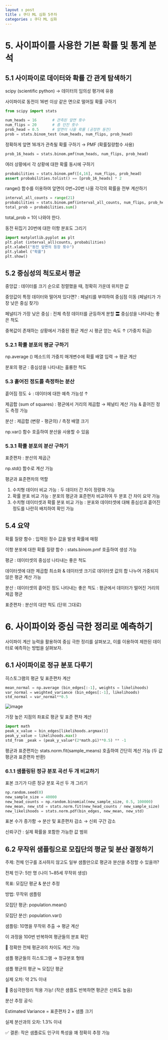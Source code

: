 ```yaml
---
layout : post
title : 쿠다 ML 심화 5주차
categories : 쿠다 ML 심화
---
```

# 5. 사이파이를 사용한 기본 확률 및 통계 분석

## 5.1 사이파이로 데이터와 확률 간 관계 탐색하기
scipy (scientific python) → 데이터의 임의성 평가에 유용

사이파이로 동전이 16번 이상 같은 면으로 떨어질 확률 구하기
```python
from scipy import stats

num_heads = 16       # 관측된 앞면 횟수
num_flips = 20       # 총 던진 횟수
prob_head = 0.5      # 앞면이 나올 확률 (공정한 동전)
prob = stats.binom_test (num_heads, num_flips, prob_head)
```
정확하게 앞면 16개가 관측될 확률 구하기 → PMF (확률질량함수 사용)
```python
prob_16_heads = stats.binom.pmf(num_heads, num_flips, prob_head)
```
여러 상황에서 각 상황에 대한 확률 동시에 구하기
```python
probabilities = stats.binom.pmf([4,16], num_flips, prob_head)
assert probabilities.tolist() == [prob_16_heads] * 2
```
range() 함수를 이용하여 앞면이 0번~20번 나올 각각의 확률을 전부 계산하기
```python
interval_all_counts = range(21)
probabilities = stats.binom.pmf(interval_all_counts, num_flips, prob_head)
total_prob = probabilities.sum()
```
total_prob = 1이 나와야 한다.

동전 뒤집기 20번에 대한 이항 분포도 그리기
```python
import matplotlib.pyplot as plt
plt.plot (interval_all)counts, probabilities)
plt.xlabel("동전 앞면의 등장 횟수")
plt.ylabel ("확률")
plt.show()
```
## 5.2 중심성의 척도로서 평균
중앙값 : 데이터를 크기 순으로 정렬했을 때, 정확히 가운데 위치한 값

중앙값이 특정 데이터와 떨어져 있다면? : 페널티를 부여하여 중심점 이동 (페널티가 가장 낮은 중심 찾기)

페널티가 가장 낮은 중심 : 전체 측정 데이터를 균등하게 분할 〓 중심성을 나타내는 좋은 척도

중복값이 존재하는 상황에서 가중된 평균 계산 시 평균 얻는 속도 ↑ (가중치 취급)

### 5.2.1 확률 분포의 평균 구하기
np.average () 메소드의 가중치 매개변수에 확률 배열 입력 → 평균 계산

분포의 평균 : 중심성을 나타내는 훌륭한 척도

### 5.3 흩어진 정도를 측정하는 분산
흩어짐 정도 ↓ : 데이터에 대한 예측 가능성 ↑

제곱합 (sum of squares) : 평균에서 거리의 제곱합 → 페널티 계산 가능 & 흩어진 정도 측정 가능

분산 : 제곱합 (변량 - 평균의) / 측정 배열 크기

np.var() 함수 호출하여 분산을 사용할 수 있음

### 5.3.1 확률 분포의 분산 구하기
표준편차 : 분산의 제곱근

np.std() 함수로 계산 가능

평균과 표준편차의 역할
1. 수치형 데이터 비교 가능 : 두 데이터 간 차이 정량화 가능
2. 확률 분포 비교 가능 : 분포의 평균과 표준편차 비교하여 두 분포 간 차이 요약 가능
3. 수치형 데이터셋과 확률 분포 비교 가능 : 분포와 데이터셋에 대해 중심성과 흩어진 정도를 나란히 배치하여 확인 가능

## 5.4 요약
확률 질량 함수 : 입력된 정수 값을 발생 확률에 매핑

이항 분포에 대한 확률 질량 함수 : stats.binom.pmf 호출하여 생성 가능

평균 : 데이터셋의 중심성 나타내는 좋은 척도

데이터셋에 대한 제곱합 최소화 & 데이터셋 크기로 데이터셋 값의 합 나누어 가중되지 않은 평균 계산 가능

분산 : 데이터셋의 흩어진 정도 나타내는 좋은 척도 : 평균에서 데이터가 떨어진 거리의 제곱 평균

표준편차 : 분산의 대안 척도 (단위 그대로)

# 6. 사이파이와 중심 극한 정리로 예측하기
사이파이 계산 능력을 활용하여 중심 극한 정리를 살펴보고, 이를 이용하여 제한된 데이터로 예측하는 방법을 살펴보자.
## 6.1 사이파이로 정규 분포 다루기
히스토그램의 평균 및 표준편차 계산
```python
mean_normal = np.average (bin_edges[:-1], weights = likelihoods)
var_normal = weighted_variance (bin_edges[:-1], likelihoods)
std_normal = var_normal**0.5
```
![image](https://github.com/user-attachments/assets/16b16558-dc30-44ec-869e-cbec09b1f7b9)

가장 높은 지점의 좌표로 평균 및 표준 편차 계산
```python
import math
peak_x_value = bin_edges[likelihoods.argmax()]
peak_y_value = likelihoods.max()
std_from _peak = (peak_y_value*(2*math.pi)**0.5) ** -1
```
평균과 표준편차는 stats.norm.fit(sample_means) 호출하여 간단히 계산 가능 (두 값 평균과 표준편차 반환)

### 6.1.1 샘플링된 정규 분포 곡선 두 개 비교하기
표본 크기가 다른 정규 분포 곡선 두 개 그리기
```python
np.random.seed(0)
new_sample_size = 40000
new_head_counts = np.random.binomial(new_sample_size, 0.5, 100000)
new_mean, new_std = stats.norm.fit(new_head_counts / new_sample_size)
new_likelihoods = stats.norm.pdf(bin_edges, new_mean, new_std)
```
표본 수가 증가함 → 분산 및 표준편차 감소 → 신뢰 구간 감소

신뢰구간 : 실제 확률을 포함한 가능한 값 범위

## 6.2 무작위 샘플링으로 모집단의 평균 및 분산 결정하기
주제: 전체 인구를 조사하지 않고도 일부 샘플만으로 평균과 분산을 추정할 수 있을까?

전체 인구: 5만 명 (나이 1~85세 무작위 생성)

목표: 모집단 평균 & 분산 추정

방법: 무작위 샘플링

모집단 평균: population.mean()

모집단 분산: population.var()

샘플링: 10명을 무작위 추출 → 평균 계산

이 과정을 100번 반복하여 평균들의 분포 확인

📌 정확한 전체 평균과의 차이도 계산 가능

샘플 평균들의 히스토그램 → 정규분포 형태

샘플 평균의 평균 ≒ 모집단 평균

실제 오차: 약 2% 이내

📌 중심극한정리 적용 가능!
(작은 샘플도 반복하면 평균은 신뢰도 높음)

분산 추정 공식:

Estimated Variance = 표준편차 2 × 샘플 크기

실제 분산과의 오차: 1.3% 이내

✅ 결론: 작은 샘플로도 인구의 특성을 꽤 정확히 추정 가능

